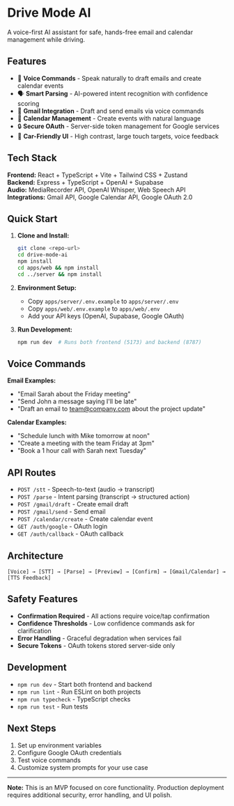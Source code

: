 # Drive Mode AI

A voice-first AI assistant for safe, hands-free email and calendar management while driving.

## Features

- 🎤 **Voice Commands** - Speak naturally to draft emails and create calendar events
- 🗣️ **Smart Parsing** - AI-powered intent recognition with confidence scoring
- 📧 **Gmail Integration** - Draft and send emails via voice commands
- 📅 **Calendar Management** - Create events with natural language
- 🔒 **Secure OAuth** - Server-side token management for Google services
- 🌙 **Car-Friendly UI** - High contrast, large touch targets, voice feedback

## Tech Stack

**Frontend:** React + TypeScript + Vite + Tailwind CSS + Zustand  
**Backend:** Express + TypeScript + OpenAI + Supabase  
**Audio:** MediaRecorder API, OpenAI Whisper, Web Speech API  
**Integrations:** Gmail API, Google Calendar API, Google OAuth 2.0

## Quick Start

1. **Clone and Install:**
   ```bash
   git clone <repo-url>
   cd drive-mode-ai
   npm install
   cd apps/web && npm install
   cd ../server && npm install
   ```

2. **Environment Setup:**
   - Copy `apps/server/.env.example` to `apps/server/.env`
   - Copy `apps/web/.env.example` to `apps/web/.env`
   - Add your API keys (OpenAI, Supabase, Google OAuth)

3. **Run Development:**
   ```bash
   npm run dev  # Runs both frontend (5173) and backend (8787)
   ```

## Voice Commands

**Email Examples:**
- "Email Sarah about the Friday meeting"
- "Send John a message saying I'll be late"
- "Draft an email to team@company.com about the project update"

**Calendar Examples:**
- "Schedule lunch with Mike tomorrow at noon"
- "Create a meeting with the team Friday at 3pm"
- "Book a 1 hour call with Sarah next Tuesday"

## API Routes

- `POST /stt` - Speech-to-text (audio → transcript)
- `POST /parse` - Intent parsing (transcript → structured action)
- `POST /gmail/draft` - Create email draft
- `POST /gmail/send` - Send email
- `POST /calendar/create` - Create calendar event
- `GET /auth/google` - OAuth login
- `GET /auth/callback` - OAuth callback

## Architecture

```
[Voice] → [STT] → [Parse] → [Preview] → [Confirm] → [Gmail/Calendar] → [TTS Feedback]
```

## Safety Features

- **Confirmation Required** - All actions require voice/tap confirmation
- **Confidence Thresholds** - Low confidence commands ask for clarification
- **Error Handling** - Graceful degradation when services fail
- **Secure Tokens** - OAuth tokens stored server-side only

## Development

- `npm run dev` - Start both frontend and backend
- `npm run lint` - Run ESLint on both projects
- `npm run typecheck` - TypeScript checks
- `npm run test` - Run tests

## Next Steps

1. Set up environment variables
2. Configure Google OAuth credentials
3. Test voice commands
4. Customize system prompts for your use case

---

**Note:** This is an MVP focused on core functionality. Production deployment requires additional security, error handling, and UI polish.
